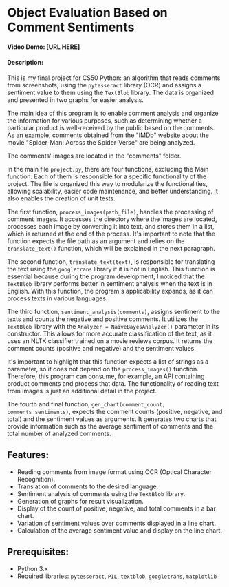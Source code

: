 # Object Evaluation Based on Comment Sentiments
#### Video Demo: [URL HERE]

#### Description:

This is my final project for CS50 Python: an algorithm that reads comments from screenshots, using the `pytesseract` library (OCR) and assigns a sentiment value to them using the `TextBlob` library. The data is organized and presented in two graphs for easier analysis.

The main idea of this program is to enable comment analysis and organize the information for various purposes, such as determining whether a particular product is well-received by the public based on the comments. As an example, comments obtained from the "IMDb" website about the movie "Spider-Man: Across the Spider-Verse" are being analyzed.

The comments' images are located in the "comments" folder.

In the main file `project.py`, there are four functions, excluding the Main function. Each of them is responsible for a specific functionality of the project. The file is organized this way to modularize the functionalities, allowing scalability, easier code maintenance, and better understanding. It also enables the creation of unit tests.

The first function, `process_images(path_file)`, handles the processing of comment images. It accesses the directory where the images are located, processes each image by converting it into text, and stores them in a list, which is returned at the end of the process. It's important to note that the function expects the file path as an argument and relies on the `translate_text()` function, which will be explained in the next paragraph.

The second function, `translate_text(text)`, is responsible for translating the text using the `googletrans` library if it is not in English. This function is essential because during the program development, I noticed that the `TextBlob` library performs better in sentiment analysis when the text is in English. With this function, the program's applicability expands, as it can process texts in various languages.

The third function, `sentiment_analysis(comments)`, assigns sentiment to the texts and counts the negative and positive comments. It utilizes the `TextBlob` library with the `Analyzer = NaiveBayesAnalyzer()` parameter in its constructor. This allows for more accurate classification of the text, as it uses an NLTK classifier trained on a movie reviews corpus. It returns the comment counts (positive and negative) and the sentiment values.

It's important to highlight that this function expects a list of strings as a parameter, so it does not depend on the `process_images()` function. Therefore, this program can consume, for example, an API containing product comments and process that data. The functionality of reading text from images is just an additional detail in the project.

The fourth and final function, `gen_chart(comment_count, comments_sentiments)`, expects the comment counts (positive, negative, and total) and the sentiment values as arguments. It generates two charts that provide information such as the average sentiment of comments and the total number of analyzed comments.

## Features:

- Reading comments from image format using OCR (Optical Character Recognition).
- Translation of comments to the desired language.
- Sentiment analysis of comments using the `TextBlob` library.
- Generation of graphs for result visualization.
- Display of the count of positive, negative, and total comments in a bar chart.
- Variation of sentiment values over comments displayed in a line chart.
- Calculation of the average sentiment value and display on the line chart.

## Prerequisites:

- Python 3.x
- Required libraries: `pytesseract`, `PIL`, `textblob`, `googletrans`, `matplotlib`
